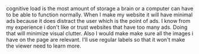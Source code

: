 cognitive load is the most amount of storage a brain or a computer can have to
be able to function normally.
When I make my website it will have minimal ads because it does distract the
user which is the point of ads. I know from my experience i don't like or trust
websites that have too many ads. Doing that will minimize visual clutter. Also
I would make make sure all the images i have on the page are relevant. I'll use
regular labels so that it won't make the viewer need to learn more.
